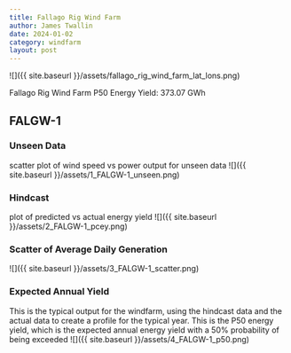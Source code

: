 ```yaml
---
title: Fallago Rig Wind Farm
author: James Twallin
date: 2024-01-02
category: windfarm
layout: post
---
```

![]({{ site.baseurl }}/assets/fallago_rig_wind_farm_lat_lons.png)

Fallago Rig Wind Farm P50 Energy Yield: 373.07 GWh

FALGW-1
-------------
### Unseen Data 
scatter plot of wind speed vs power output for unseen data
![]({{ site.baseurl }}/assets/1_FALGW-1_unseen.png)
### Hindcast 
plot of predicted vs actual energy yield
![]({{ site.baseurl }}/assets/2_FALGW-1_pcey.png)
### Scatter of Average Daily Generation 

![]({{ site.baseurl }}/assets/3_FALGW-1_scatter.png)
### Expected Annual Yield 
This is the typical output for the windfarm, using the hindcast data and the actual data to create a profile for the typical year. This is the P50 energy yield, which is the expected annual energy yield with a 50% probability of being exceeded
![]({{ site.baseurl }}/assets/4_FALGW-1_p50.png)

